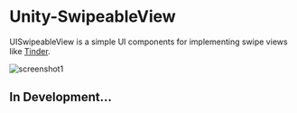 # Unity-SwipeableView

UISwipeableView is a simple UI components for implementing swipe views like [Tinder](https://tinder.com/).

![screenshot1](https://github.com/m4tcha/Unity-SwipeableView/blob/master/Documents/screenshot1.gif)

## In Development...


